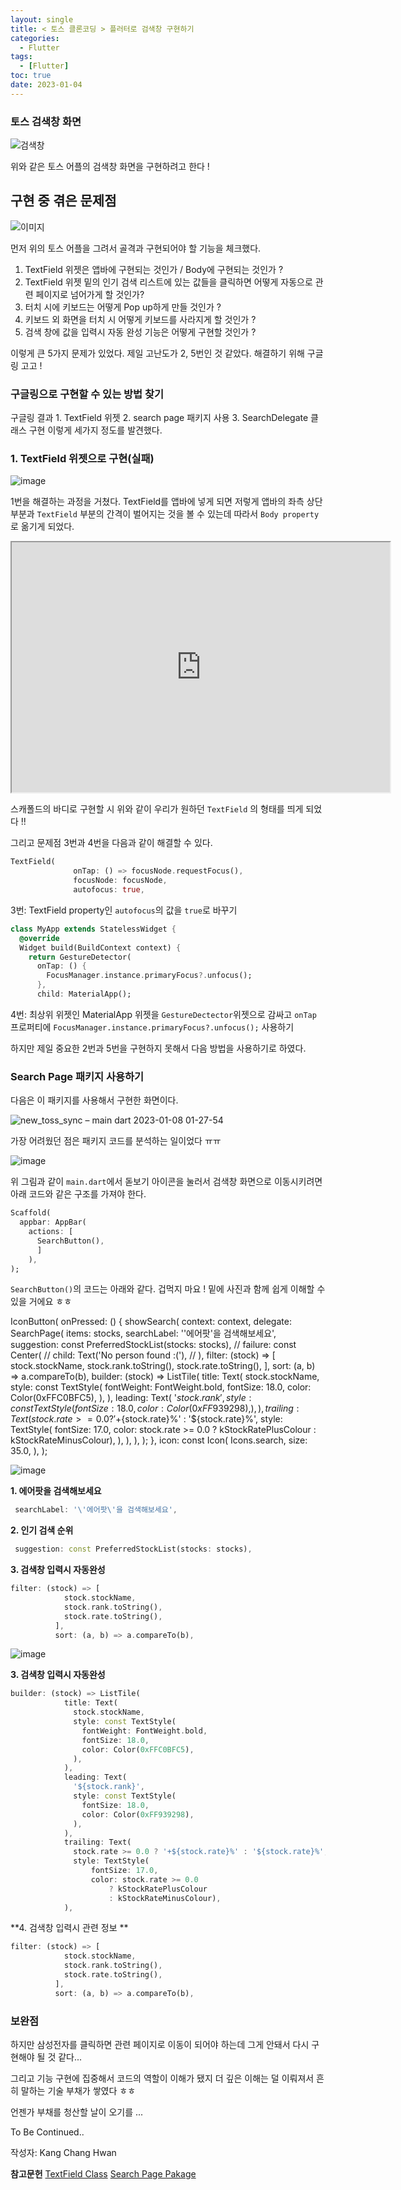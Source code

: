 ```yaml
---
layout: single
title: < 토스 클론코딩 > 플러터로 검색창 구현하기
categories:
  - Flutter
tags:
  - [Flutter]
toc: true
date: 2023-01-04
---
```


### 토스 검색창 화면 

![검색창](https://user-images.githubusercontent.com/110464205/211151019-ccc6ee00-db43-41b3-9a98-e80719c549ac.gif)

위와 같은 토스 어플의 검색창 화면을 구현하려고 한다 ! 

## 구현 중 겪은 문제점

![이미지](https://user-images.githubusercontent.com/110464205/211151701-470e2bae-7fa7-415d-9f3f-940bfacabaea.jpg)

먼저 위의 토스 어플을 그려서 골격과 구현되어야 할 기능을 체크했다.

1. TextField 위젯은 앱바에 구현되는 것인가 / Body에 구현되는 것인가 ?
2. TextField 위젯 밑의 인기 검색 리스트에 있는 값들을 클릭하면 어떻게 자동으로 관련 페이지로 넘어가게 할 것인가?
3. 터치 시에 키보드는 어떻게 Pop up하게 만들 것인가 ? 
4. 키보드 외 화면을 터치 시 어떻게 키보드를 사라지게 할 것인가 ? 
5. 검색 창에 값을 입력시 자동 완성 기능은 어떻게 구현할 것인가 ? 

이렇게 큰 5가지 문제가 있었다. 제일 고난도가 2, 5번인 것 같았다. 해결하기 위해 구글링 고고 ! 

### 구글링으로 구현할 수 있는 방법 찾기

구글링 결과 1. TextField 위젯 2. search page 패키지 사용 3. SearchDelegate 클래스 구현 이렇게 세가지 정도를 발견했다.

### 1. TextField 위젯으로 구현(실패)

![image](https://user-images.githubusercontent.com/110464205/211152210-f3001d95-7c47-4786-8432-ef21a9d1b832.png)

1번을 해결하는 과정을 거쳤다. TextField를 앱바에 넣게 되면 저렇게 앱바의 좌측 상단 부분과 `TextField` 부분의 간격이 벌어지는 것을 
볼 수 있는데 따라서 `Body property`로 옮기게 되었다.

<iframe src="https://dartpad.dev/embed-flutter.html?id=1f4e12b27803b511546f648b4a9f20ce" style="width:120%; height:400px"></iframe>

스캐폴드의 바디로 구현할 시 위와 같이 우리가 원하던 `TextField` 의 형태를 띄게 되었다 !!

그리고 문제점 3번과 4번을 다음과 같이 해결할 수 있다.

```dart
TextField(
              onTap: () => focusNode.requestFocus(),
              focusNode: focusNode,
              autofocus: true,
```

3번: TextField property인 `autofocus`의 값을 `true`로 바꾸기 

```dart
class MyApp extends StatelessWidget {
  @override
  Widget build(BuildContext context) {
    return GestureDetector(
      onTap: () {
        FocusManager.instance.primaryFocus?.unfocus();
      },
      child: MaterialApp();
```

4번: 최상위 위젯인 MaterialApp 위젯을 `GestureDectector`위젯으로 감싸고 `onTap` 프로퍼티에 `FocusManager.instance.primaryFocus?.unfocus();` 사용하기 

하지만 제일 중요한 2번과 5번을 구현하지 못해서 다음 방법을 사용하기로 하였다.

### Search Page 패키지 사용하기 

다음은 이 패키지를 사용해서 구현한 화면이다. 

![new_toss_sync – main dart 2023-01-08 01-27-54](https://user-images.githubusercontent.com/110464205/211160916-3d791998-af2a-4c13-9255-ef1bf6468424.gif)

가장 어려웠던 점은 패키지 코드를 분석하는 일이었다 ㅠㅠ 

![image](https://user-images.githubusercontent.com/110464205/211156665-c0f5b851-686f-46e4-bd9f-1c9da5b9ace7.png)

위 그림과 같이 `main.dart`에서 돋보기 아이콘을 눌러서 검색창 화면으로 이동시키려면 아래 코드와 같은 구조를 가져야 한다.

```dart
Scaffold(
  appbar: AppBar(
    actions: [
      SearchButton(),
      ]
    ),
);
```

`SearchButton()`의 코드는 아래와 같다. 겁먹지 마요 ! 밑에 사진과 함께 쉽게 이해할 수 있을 거에요 ㅎㅎ 

IconButton(
      onPressed: () {
        showSearch(
          context: context,
          delegate: SearchPage<Stocks>(
            items: stocks,
            searchLabel: '\'에어팟\'을 검색해보세요',
            suggestion: const PreferredStockList(stocks: stocks),
            // failure: const Center(
            //   child: Text('No person found :('),
            // ),
            filter: (stock) => [
              stock.stockName,
              stock.rank.toString(),
              stock.rate.toString(),
            ],
            sort: (a, b) => a.compareTo(b),
            builder: (stock) => ListTile(
              title: Text(
                stock.stockName,
                style: const TextStyle(
                  fontWeight: FontWeight.bold,
                  fontSize: 18.0,
                  color: Color(0xFFC0BFC5),
                ),
              ),
              leading: Text(
                '${stock.rank}',
                style: const TextStyle(
                  fontSize: 18.0,
                  color: Color(0xFF939298),
                ),
              ),
              trailing: Text(
                stock.rate >= 0.0 ? '+${stock.rate}%' : '${stock.rate}%',
                style: TextStyle(
                    fontSize: 17.0,
                    color: stock.rate >= 0.0
                        ? kStockRatePlusColour
                        : kStockRateMinusColour),
              ),
            ),
          ),
        );
      },
      icon: const Icon(
        Icons.search,
        size: 35.0,
      ),
    );
  
![image](https://user-images.githubusercontent.com/110464205/211158177-cb62ab99-05a5-4b44-8a5b-37a0218b2c37.png)

  **1. 에어팟을 검색해보세요**
  
 ```dart
  searchLabel: '\'에어팟\'을 검색해보세요',
 ```
  
 **2. 인기 검색 순위**
  
 ```dart
  suggestion: const PreferredStockList(stocks: stocks),
 ```

  **3. 검색창 입력시 자동완성**
  
  ```dart
  filter: (stock) => [
              stock.stockName,
              stock.rank.toString(),
              stock.rate.toString(),
            ],
            sort: (a, b) => a.compareTo(b),
  ```
  
  ![image](https://user-images.githubusercontent.com/110464205/211160437-ef7c272a-1ab3-46f0-859f-2179cfddd4ed.png)

  **3. 검색창 입력시 자동완성**
  
  ```dart
  builder: (stock) => ListTile(
              title: Text(
                stock.stockName,
                style: const TextStyle(
                  fontWeight: FontWeight.bold,
                  fontSize: 18.0,
                  color: Color(0xFFC0BFC5),
                ),
              ),
              leading: Text(
                '${stock.rank}',
                style: const TextStyle(
                  fontSize: 18.0,
                  color: Color(0xFF939298),
                ),
              ),
              trailing: Text(
                stock.rate >= 0.0 ? '+${stock.rate}%' : '${stock.rate}%',
                style: TextStyle(
                    fontSize: 17.0,
                    color: stock.rate >= 0.0
                        ? kStockRatePlusColour
                        : kStockRateMinusColour),
              ),
   ```
  
  **4. 검색창 입력시 관련 정보 **
  
  ```dart
  filter: (stock) => [
              stock.stockName,
              stock.rank.toString(),
              stock.rate.toString(),
            ],
            sort: (a, b) => a.compareTo(b),
  ```
 
 ### 보완점 
  
 하지만 삼성전자를 클릭하면 관련 페이지로 이동이 되어야 하는데 그게 안돼서 다시 구현해야 될 것 같다...
  
 그리고 기능 구현에 집중해서 코드의 역할이 이해가 됐지 더 깊은 이해는 덜 이뤄져서 흔히 말하는 기술 부채가 쌓였다 ㅎㅎ 
  
 언젠가 부채를 청산할 날이 오기를 ...
  
 To Be Continued..
  
 작성자: Kang Chang Hwan
 
 **참고문헌** 
[TextField Class](https://api.flutter.dev/flutter/material/TextField-class.html)
[Search Page Pakage](https://pub.dev/packages/search_page)
